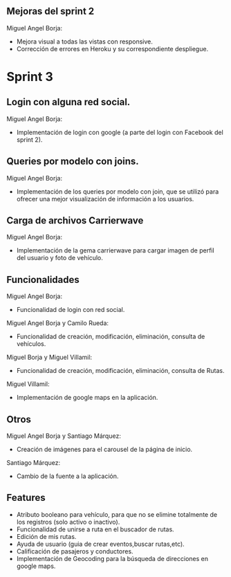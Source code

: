 ## Mejoras del sprint 2

Miguel Angel Borja:

* Mejora visual a todas las vistas con responsive.
* Corrección de errores en Heroku y su correspondiente despliegue.

# Sprint 3

## Login con alguna red social.

Miguel Angel Borja:
* Implementación de login con google (a parte del login con Facebook del sprint 2).

## Queries por modelo con joins.

Miguel Angel Borja:
* Implementación de los queries por modelo con join, que se utilizó para ofrecer una mejor visualización de información a los usuarios.

## Carga de archivos Carrierwave

Miguel Angel Borja:
* Implementación de la gema carrierwave para cargar imagen de perfil del usuario y foto de vehículo.

## Funcionalidades

Miguel Angel Borja:
* Funcionalidad de login con red social.

Miguel Angel Borja y Camilo Rueda:
* Funcionalidad de creación, modificación, eliminación, consulta de vehículos.

Miguel Borja y Miguel Villamil:
* Funcionalidad de creación, modificación, eliminación, consulta de Rutas.

Miguel Villamil:
* Implementación de google maps en la aplicación.

## Otros

Miguel Angel Borja y Santiago Márquez:
* Creación de imágenes para el carousel de la página de inicio.

Santiago Márquez:
* Cambio de la fuente a la aplicación.

## Features

* Atributo booleano para vehículo, para que no se elimine totalmente de los registros (solo activo o inactivo).
* Funcionalidad de unirse a ruta en el buscador de rutas.
* Edición de mis rutas.
* Ayuda de usuario (guia de crear eventos,buscar rutas,etc).
* Calificación de pasajeros y conductores.
* Implementación de Geocoding para la búsqueda de direcciones en google maps.